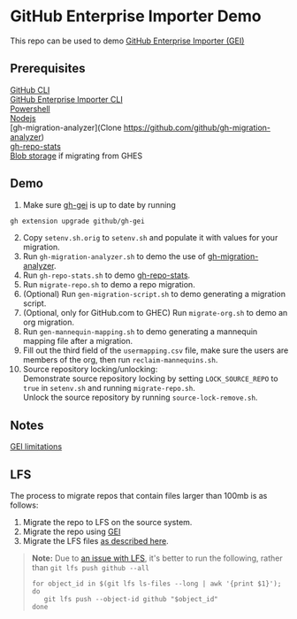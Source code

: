 # GitHub Enterprise Importer Demo
This repo can be used to demo [GitHub Enterprise Importer (GEI)](https://docs.github.com/en/early-access/github/migrating-with-github-enterprise-importer)

## Prerequisites
[GitHub CLI](https://cli.github.com/)  
[GitHub Enterprise Importer CLI](https://github.com/github/gh-gei)  
[Powershell](https://learn.microsoft.com/en-us/powershell/scripting/install/installing-powershell?view=powershell-7.3)  
[Nodejs](https://nodejs.org)  
[gh-migration-analyzer](Clone https://github.com/github/gh-migration-analyzer)  
[gh-repo-stats](https://github.com/mona-actions/gh-repo-stats)  
[Blob storage](https://docs.github.com/en/early-access/enterprise-importer/migrating-repositories-with-github-enterprise-importer/migrating-repositories-from-github-enterprise-server-to-github-enterprise-cloud#step-4-set-up-blob-storage) if migrating from GHES  

## Demo
1. Make sure [gh-gei](https://github.com/github/gh-gei) is up to date by running

```bash
gh extension upgrade github/gh-gei
```

2. Copy `setenv.sh.orig` to `setenv.sh` and populate it with values for your migration.
1. Run `gh-migration-analyzer.sh` to demo the use of [gh-migration-analyzer](https://github.com/github/gh-migration-analyzer).
1. Run `gh-repo-stats.sh` to demo [gh-repo-stats](https://github.com/mona-actions/gh-repo-stats).
1. Run `migrate-repo.sh` to demo a repo migration.
1. (Optional) Run `gen-migration-script.sh` to demo generating a migration script.
1. (Optional, only for GitHub.com to GHEC) Run `migrate-org.sh` to demo an org migration.
1. Run `gen-mannequin-mapping.sh` to demo generating a mannequin mapping file after a migration.
1. Fill out the third field of the `usermapping.csv` file, make sure the users are members of the org, then run `reclaim-mannequins.sh`.  
1. Source repository locking/unlocking:  
    Demonstrate source repository locking by setting `LOCK_SOURCE_REPO` to `true` in `setenv.sh` and running `migrate-repo.sh`.  
    Unlock the source repository by running `source-lock-remove.sh`.


## Notes
[GEI limitations](https://docs.github.com/en/early-access/github/migrating-with-github-enterprise-importer/understanding-github-enterprise-importer/migration-support-for-github-enterprise-importer#support-limitations-for-github-enterprise-importer)  

## LFS
The process to migrate repos that contain files larger than 100mb is as follows:
1. Migrate the repo to LFS on the source system.
2. Migrate the repo using [GEI](https://github.com/github/gh-gei)
3. Migrate the LFS files [as described here](https://github.github.com/enterprise-migrations/#/./4.3.0-post-migration-global-caveats).

> **Note:** Due to [an issue with LFS](https://github.com/git-lfs/git-lfs/issues/4899), it's better to run the following, rather than `git lfs push github --all`
>
>```
>for object_id in $(git lfs ls-files --long | awk '{print $1}'); do
>    git lfs push --object-id github "$object_id"
>done
>```